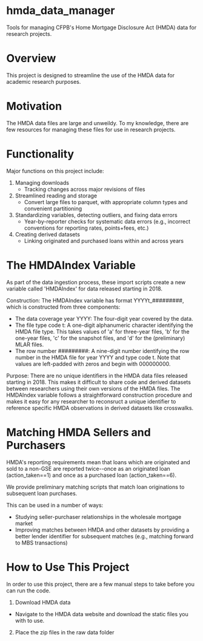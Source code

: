 # hmda_data_manager
Tools for managing CFPB's Home Mortgage Disclosure Act (HMDA) data for research projects.

# Overview
This project is designed to streamline the use of the HMDA data for academic research purposes.

# Motivation
The HMDA data files are large and unweildy. To my knowledge, there are few resources for managing these files for use in research projects.

# Functionality
Major functions on this project include:
1. Managing downloads
   - Tracking changes across major revisions of files
2. Streamlined reading and storage
   - Convert large files to parquet, with appropriate column types and convenient partitioning
3. Standardizing variables, detecting outliers, and fixing data errors
   - Year-by-reporter checks for systematic data errors (e.g., incorrect conventions for reporting rates, points+fees, etc.)
4. Creating derived datasets
   - Linking originated and purchased loans within and across years

# The HMDAIndex Variable
As part of the data ingestion process, these import scripts create a new variable called 'HMDAIndex' for data released starting in 2018.

Construction:
The HMDAIndex variable has format YYYYt_#########, which is constructed from three components:
- The data coverage year YYYY: The four-digit year covered by the data.
- The file type code t: A one-digit alphanumeric character identifying the HMDA file type. This takes values of 'a' for three-year files, 'b' for the one-year files, 'c' for the snapshot files, and 'd' for the (preliminary) MLAR files.
- The row number #########: A nine-digit number identifying the row number in the HMDA file for year YYYY and type code t. Note that values are left-padded with zeros and begin with 000000000.

Purpose:
There are no unique identifiers in the HMDA data files released starting in 2018. This makes it difficult to share code and derived datasets between researchers using their own versions of the HMDA files. The HMDAIndex variable follows a straightforward construction procedure and makes it easy for any researcher to reconsruct a unique identifier to reference specific HMDA observations in derived datasets like crosswalks.

# Matching HMDA Sellers and Purchasers
HMDA's reporting requirements mean that loans which are originated and sold to a non-GSE are reported twice--once as an originated loan (action_taken==1) and once as a purchased loan (action_taken==6).

We provide preliminary matching scripts that match loan originations to subsequent loan purchases.

This can be used in a number of ways:
- Studying seller-purchaser relationships in the wholesale mortgage market
- Improving matches between HMDA and other datasets by providing a better lender identifier for subsequent matches (e.g., matching forward to MBS transactions)

# How to Use This Project
In order to use this project, there are a few manual steps to take before you can run the code.

1. Download HMDA data
- Navigate to the HMDA data website and download the static files you with to use.
2. Place the zip files in the raw data folder
